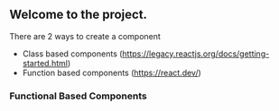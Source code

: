 ## Welcome to the project.

There are 2 ways to create a component

- Class based components (https://legacy.reactjs.org/docs/getting-started.html)
- Function based components (https://react.dev/)

### Functional Based Components
